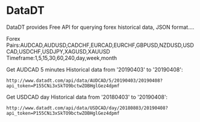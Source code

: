 # DataDT
DataDT provides Free API for querying forex historical data, JSON format....

Forex Pairs:AUDCAD,AUDUSD,CADCHF,EURCAD,EURCHF,GBPUSD,NZDUSD,USDCAD,USDCHF,USDJPY,XAGUSD,XAUUSD
Timeframe:1,5,15,30,60,240,day,week,month

Get AUDCAD 5 minutes Historical data from '20190403' to '20190408':
```
http://www.datadt.com/api/data/AUDCAD/5/20190403/20190408?api_token=P155CNi3xSkTO9bctwZOBHglGez4dpmf
```

Get USDCAD day Historical data from '20180403' to '20190408':
```
http://www.datadt.com/api/data/USDCAD/day/20180803/20190408?api_token=P155CNi3xSkTO9bctwZOBHglGez4dpmf
```




